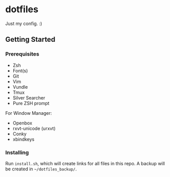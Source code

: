 # dotfiles
Just my config. :)

## Getting Started

### Prerequisites
- Zsh
- Font(s)
- Git
- Vim
- Vundle
- Tmux
- Silver Searcher
- Pure ZSH prompt

For Window Manager:
- Openbox
- rxvt-unicode (urxvt)
- Conky
- xbindkeys

### Installing

Run `install.sh`, which will create links for all files in this repo. A backup will be created in `~/dotfiles_backup/`.
